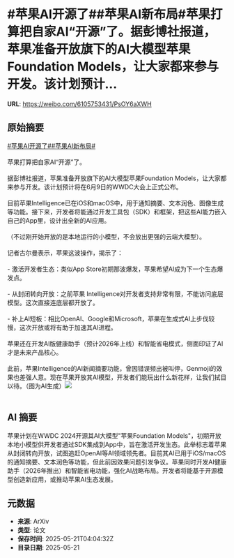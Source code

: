 # #苹果AI开源了##苹果AI新布局#苹果打算把自家AI“开源”了。据彭博社报道，苹果准备开放旗下的AI大模型苹果Foundation Models，让大家都来参与开发。该计划预计...

**URL**: https://weibo.com/6105753431/PsOY6aXWH

## 原始摘要

<a href="https://m.weibo.cn/search?containerid=231522type%3D1%26t%3D10%26q%3D%23%E8%8B%B9%E6%9E%9CAI%E5%BC%80%E6%BA%90%E4%BA%86%23&amp;extparam=%23%E8%8B%B9%E6%9E%9CAI%E5%BC%80%E6%BA%90%E4%BA%86%23" data-hide=""><span class="surl-text">#苹果AI开源了#</span></a><a href="https://m.weibo.cn/search?containerid=231522type%3D1%26t%3D10%26q%3D%23%E8%8B%B9%E6%9E%9CAI%E6%96%B0%E5%B8%83%E5%B1%80%23&amp;extparam=%23%E8%8B%B9%E6%9E%9CAI%E6%96%B0%E5%B8%83%E5%B1%80%23" data-hide=""><span class="surl-text">#苹果AI新布局#</span></a><br><br>苹果打算把自家AI“开源”了。<br><br>据彭博社报道，苹果准备开放旗下的AI大模型苹果Foundation Models，让大家都来参与开发。该计划预计将在6月9日的WWDC大会上正式公布。<br><br>目前苹果Intelligence已在iOS和macOS中，用于通知摘要、文本润色、图像生成等功能。接下来，开发者将能通过开发工具包（SDK）和框架，把这些AI能力嵌入自己的App里，设计出全新的AI应用。<br><br>（不过刚开始开放的是本地运行的小模型，不会放出更强的云端大模型）。<br><br>记者古尔曼表示，苹果这波操作，揭示了：<br><br>- 激活开发者生态：类似App Store初期那波爆发，苹果希望AI成为下一个生态爆发点。<br><br>- 从封闭转向开放：之前苹果 Intelligence对开发者支持非常有限，不能访问底层模型。这次直接连底层都开放了。<br><br>- 补上AI短板：相比OpenAI、Google和Microsoft，苹果在生成式AI上步伐较慢，这次开放或将有助于加速其AI进程。<br><br>苹果还在开发AI版健康助手（预计2026年上线）和智能省电模式，侧面印证了AI才是未来产品核心。<br><br>此前，苹果Intelligence的AI新闻摘要功能，曾因错误频出被叫停，Genmoji的效果也差强人意。现在苹果开放其AI模型，开发者们能玩出什么新花样，让我们拭目以待。（图为AI生成）<img style="" src="https://tvax2.sinaimg.cn/large/006Fd7o3gy1i1mx2sim4qj30sg0sg7wh.jpg" referrerpolicy="no-referrer"><br><br>

## AI 摘要

苹果计划在WWDC 2024开源其AI大模型"苹果Foundation Models"，初期开放本地小模型供开发者通过SDK集成到App中，旨在激活开发生态。此举标志着苹果从封闭转向开放，试图追赶OpenAI等AI领域领先者。目前其AI已用于iOS/macOS的通知摘要、文本润色等功能，但此前因效果问题引发争议。苹果同时开发AI健康助手（2026年推出）和智能省电功能，强化AI战略布局。开发者将能基于开源模型创造新应用，或推动苹果AI生态发展。

## 元数据

- **来源**: ArXiv
- **类型**: 论文
- **保存时间**: 2025-05-21T04:04:32Z
- **目录日期**: 2025-05-21
